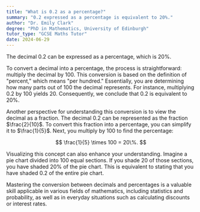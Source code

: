 ```yaml
---
title: "What is 0.2 as a percentage?"
summary: "0.2 expressed as a percentage is equivalent to 20%."
author: "Dr. Emily Clark"
degree: "PhD in Mathematics, University of Edinburgh"
tutor_type: "GCSE Maths Tutor"
date: 2024-06-29
---
```


The decimal $0.2$ can be expressed as a percentage, which is $20\%$.

To convert a decimal into a percentage, the process is straightforward: multiply the decimal by $100$. This conversion is based on the definition of "percent," which means "per hundred." Essentially, you are determining how many parts out of $100$ the decimal represents. For instance, multiplying $0.2$ by $100$ yields $20$. Consequently, we conclude that $0.2$ is equivalent to $20\%$.

Another perspective for understanding this conversion is to view the decimal as a fraction. The decimal $0.2$ can be represented as the fraction $\frac{2}{10}$. To convert this fraction into a percentage, you can simplify it to $\frac{1}{5}$. Next, you multiply by $100$ to find the percentage: 

$$
\frac{1}{5} \times 100 = 20\%.
$$

Visualizing this concept can also enhance your understanding. Imagine a pie chart divided into $100$ equal sections. If you shade $20$ of those sections, you have shaded $20\%$ of the pie chart. This is equivalent to stating that you have shaded $0.2$ of the entire pie chart.

Mastering the conversion between decimals and percentages is a valuable skill applicable in various fields of mathematics, including statistics and probability, as well as in everyday situations such as calculating discounts or interest rates.
    